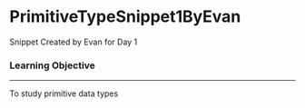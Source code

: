 # PrimitiveTypeSnippet1ByEvan
Snippet Created by Evan for Day 1

### Learning Objective
---
To study primitive data types
